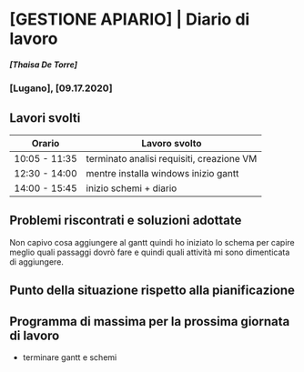

# [GESTIONE APIARIO] | Diario di lavoro
##### [Thaisa De Torre]
### [Lugano], [09.17.2020]

## Lavori svolti


|Orario        |Lavoro svolto                 |
|--------------|------------------------------|
|10:05 - 11:35 | terminato analisi requisiti, creazione VM    |
|12:30 - 14:00 | mentre installa windows inizio gantt |
|14:00 - 15:45 | inizio schemi + diario  |

##  Problemi riscontrati e soluzioni adottate
Non capivo cosa aggiungere al gantt quindi ho iniziato lo schema per capire meglio quali passaggi dovrò fare e quindi quali attività mi sono dimenticata di aggiungere.

##  Punto della situazione rispetto alla pianificazione


## Programma di massima per la prossima giornata di lavoro
- terminare gantt e schemi